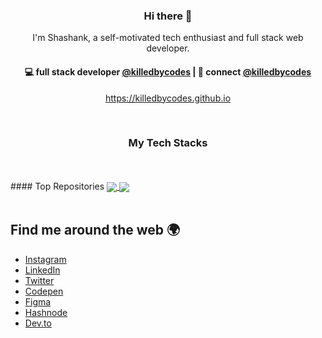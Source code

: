 <h3 align="center"> Hi there 👋</h3>

<p align="center">
I'm Shashank, a self-motivated tech enthusiast and full stack web developer.
</p>

<h4 align="center">
💻 full stack developer <a href="https://github.com/killedbycoes">@killedbycodes</a> | 💬 connect <a href="https://twitter.com/killedbycodes">@killedbycodes</a>
</h4>
<p  align="center">
<a href="https://killedbycodes.github.io/">https://killedbycodes.github.io</a>
</p>

<br/>
<h3 align="center">
My Tech Stacks
</h3>
<br>
<br>
#### Top Repositories


<a href="https://github.com/killedbycodes/github-readme-stats">
  <img align="center" src="https://github-readme-stats.vercel.app/api/pin/?username=killedbycoes&repo=github-readme-stats&theme=buefy" />
</a>
<a href="https://github.com/killdebycodes/killedbycodes.github.io">
  <img align="center" src="https://github-readme-stats.vercel.app/api/pin/?username=killedbycodes&repo=killedbycodes.github.io&theme=buefy" />
</a>

<br />
<br />

## Find me around the web 🌍

- [Instagram](https://www.instagram.com/killedbycodes/)
- [LinkedIn](https://www.linkedin.com/in/saviomartin)
- [Twitter](https://twitter.com/saviomartin7)
- [Codepen](https://codepen.io/saviomartin/)
- [Figma](https://www.figma.com/@saviomartin)
- [Hashnode](https://hashnode.com/@saviomartin)
- [Dev.to](https://dev.to/saviomartin)
